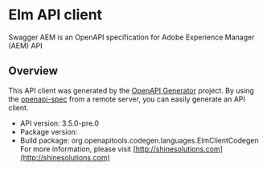 # Elm API client

Swagger AEM is an OpenAPI specification for Adobe Experience Manager (AEM) API

## Overview
This API client was generated by the [OpenAPI Generator](https://openapi-generator.tech) project. By using the [openapi-spec](https://github.com/OAI/OpenAPI-Specification) from a remote server, you can easily generate an API client.

- API version: 3.5.0-pre.0
- Package version: 
- Build package: org.openapitools.codegen.languages.ElmClientCodegen
For more information, please visit [http://shinesolutions.com](http://shinesolutions.com)
